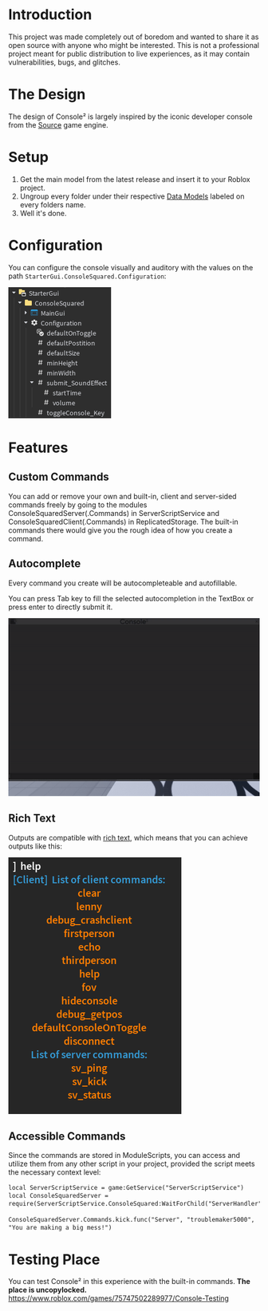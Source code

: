 # Introduction
This project was made completely out of boredom and wanted to share it as open source with anyone who might be interested. This is not a professional project meant for public distribution to live experiences, as it may contain vulnerabilities, bugs, and glitches.

# The Design
The design of Console² is largely inspired by the iconic developer console from the [Source](https://en.wikipedia.org/wiki/Source_(game_engine)) game engine.

# Setup
1. Get the main model from the latest release and insert it to your Roblox project.
2. Ungroup every folder under their respective [Data Models](https://create.roblox.com/docs/projects/data-model) labeled on every folders name.
3. Well it's done.

# Configuration
You can configure the console visually and auditory with the values on the path `StarterGui.ConsoleSquared.Configuration`:

![](https://github.com/Atmox-Games/ConsoleSquared/blob/main/Media/image_2025-09-17_203852683.png)

# Features
## Custom Commands
You can add or remove your own and built-in, client and server-sided commands freely by going to the modules ConsoleSquaredServer(.Commands) in ServerScriptService and ConsoleSquaredClient(.Commands) in ReplicatedStorage. The built-in commands there would give you the rough idea of how you create a command.

## Autocomplete
Every command you create will be autocompleteable and autofillable.

You can press Tab key to fill the selected autocompletion in the TextBox or press enter to directly submit it.

![](https://github.com/Atmox-Games/ConsoleSquared/blob/main/Media/AutocompleteDemo.gif)

## Rich Text
Outputs are compatible with [rich text](https://create.roblox.com/docs/ui/rich-text), which means that you can achieve outputs like this:

![](https://github.com/Atmox-Games/ConsoleSquared/blob/main/Media/image_2025-09-17_204708958.png)

## Accessible Commands
Since the commands are stored in ModuleScripts, you can access and utilize them from any other script in your project, provided the script meets the necessary context level:
```luau
local ServerScriptService = game:GetService("ServerScriptService")
local ConsoleSquaredServer = require(ServerScriptService.ConsoleSquared:WaitForChild("ServerHandler"):WaitForChild("ConsoleSquaredServer"))

ConsoleSquaredServer.Commands.kick.func("Server", "troublemaker5000", "You are making a big mess!")
```

# Testing Place
You can test Console² in this experience with the built-in commands.
**The place is uncopylocked.**
https://www.roblox.com/games/75747502289977/Console-Testing
